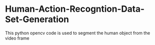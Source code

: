# Human-Action-Recogntion-Data-Set-Generation
This python opencv code is used to segment the human object from the video frame
